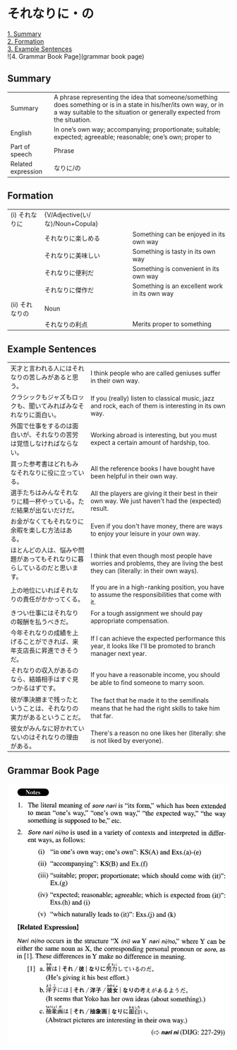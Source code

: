 # それなりに・の

[1. Summary](#summary)<br>
[2. Formation](#formation)<br>
[3. Example Sentences](#example-sentences)<br>
![4. Grammar Book Page](grammar book page)<br>


## Summary

<table><tr>   <td>Summary</td>   <td>A phrase representing the idea that someone/something does something or is in a state in his/her/its own way, or in a way suitable to the situation or generally expected from the situation.</td></tr><tr>   <td>English</td>   <td>In one’s own way; accompanying; proportionate; suitable; expected; agreeable; reasonable; one’s own; proper to</td></tr><tr>   <td>Part of speech</td>   <td>Phrase</td></tr><tr>   <td>Related expression</td>   <td>なりに/の</td></tr></table>

## Formation

<table class="table"><tbody><tr class="tr head"><td class="td"><span class="numbers">(i)</span> <span class="concept">それなりに</span></td><td class="td"><span class="concept"></span><span>{V/Adjective(い/な)/Noun+Copula}</span></td><td class="td"></td></tr><tr class="tr"><td class="td"></td><td class="td"><span class="concept">それなりに</span><span>楽しめる</span></td><td class="td"><span>Something can be enjoyed in its own way</span></td></tr><tr class="tr"><td class="td"></td><td class="td"><span class="concept">それなりに</span><span>美味しい</span></td><td class="td"><span>Something is tasty in its own way</span></td></tr><tr class="tr"><td class="td"></td><td class="td"><span class="concept">それなりに</span><span>便利だ</span></td><td class="td"><span>Something is convenient in its own way</span></td></tr><tr class="tr"><td class="td"></td><td class="td"><span class="concept">それなりに</span><span>傑作だ</span></td><td class="td"><span>Something is an excellent work in its own way</span></td></tr><tr class="tr head"><td class="td"><span class="numbers">(ii)</span> <span class="concept">それなりの</span></td><td class="td"><span class="concept"></span><span>Noun</span></td><td class="td"></td></tr><tr class="tr"><td class="td"></td><td class="td"><span class="concept">それなりの</span><span>利点</span></td><td class="td"><span>Merits proper to something</span></td></tr></tbody></table>

## Example Sentences

<table><tr>   <td>天才と言われる人にはそれなりの苦しみがあると思う。</td>   <td>I think people who are called geniuses suffer in their own way.</td></tr><tr>   <td>クラシックもジャズもロックも、聞いてみればみなそれなりに面白い。</td>   <td>If you (really) listen to classical music, jazz and rock, each of them is interesting in its own way.</td></tr><tr>   <td>外国で仕事をするのは面白いが、それなりの苦労は覚悟しなければならない。</td>   <td>Working abroad is interesting, but you must expect a certain amount of hardship, too.</td></tr><tr>   <td>買った参考書はどれもみなそれなりに役に立っている。</td>   <td>All the reference books I have bought have been helpful in their own way.</td></tr><tr>   <td>選手たちはみんなそれなりに精一杯やっている。ただ結果が出ないだけだ。</td>   <td>All the players are giving it their best in their own way. We just haven't had the (expected) result.</td></tr><tr>   <td>お金がなくてもそれなりに余暇を楽しむ方法はある。</td>   <td>Even if you don't have money, there are ways to enjoy your leisure in your own way.</td></tr><tr>   <td>ほとんどの人は、悩みや問題があってもそれなりに暮らしているのだと思います。</td>   <td>I think that even though most people have worries and problems, they are living the best they can (literally: in their own ways).</td></tr><tr>   <td>上の地位にいればそれなりの責任がかかってくる。</td>   <td>If you are in a high-ranking position, you have to assume the responsibilities that come with it.</td></tr><tr>   <td>きつい仕事にはそれなりの報酬を払うべきだ。</td>   <td>For a tough assignment we should pay appropriate compensation.</td></tr><tr>   <td>今年それなりの成績を上げることができれば、来年支店長に昇進できそうだ。</td>   <td>If I can achieve the expected performance this year, it looks like I'll be promoted to branch manager next year.</td></tr><tr>   <td>それなりの収入があるのなら、結婚相手はすぐ見つかるはずです。</td>   <td>If you have a reasonable income, you should be able to ﬁnd someone to marry soon.</td></tr><tr>   <td>彼が準決勝まで残ったということは、それなりの実力があるということだ。</td>   <td>The fact that he made it to the semiﬁnals means that he had the right skills to take him that far.</td></tr><tr>   <td>彼女がみんなに好かれていないのはそれなりの理由がある。</td>   <td>There's a reason no one likes her (literally: she is not liked by everyone).</td></tr></table>

## Grammar Book Page

![](../img/Advancedそれなりに／の.png)

